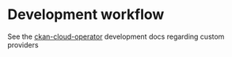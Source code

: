 # Development workflow

See the [ckan-cloud-operator](https://github.com/datopian/ckan-cloud-operator) development docs regarding custom providers
